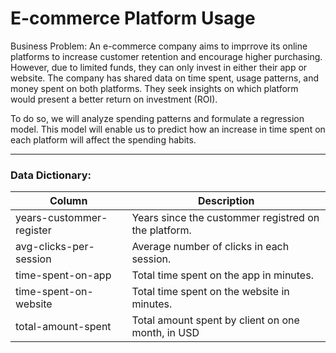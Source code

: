 # E-commerce Platform Usage

Business Problem: An e-commerce company aims to imprrove its online platforms to increase customer retention and encourage higher purchasing. However, due to limited funds, they can only invest in either their app or website. The company has shared data on time spent, usage patterns, and money spent on both platforms. They seek insights on which platform would present a better return on investment (ROI).

To do so, we will analyze spending patterns and formulate a regression model. This model will enable us to predict how an increase in time spent on each platform will affect the spending habits.


---


### Data Dictionary:

|Column|Description|
|-----|-----|
|years-custommer-register|Years since the custommer registred on the platform.|
|avg-clicks-per-session|Average number of clicks in each session.|
|time-spent-on-app|Total time spent on the app in minutes.|
|time-spent-on-website|Total time spent on the website in minutes.|
|total-amount-spent|Total amount spent by client on one month, in USD|